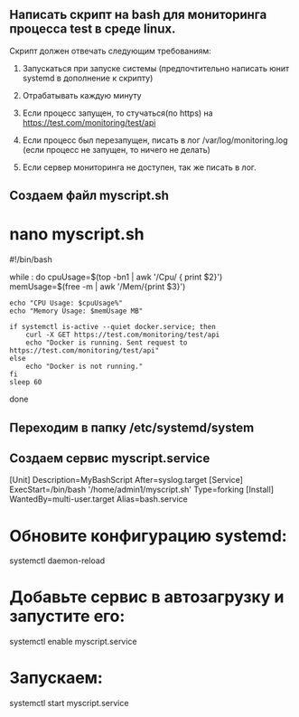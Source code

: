 ## Написать скрипт на bash для мониторинга процесса test в среде linux. ##

Скрипт должен отвечать следующим требованиям:

1. Запускаться при запуске системы (предпочтительно написать юнит systemd в дополнение к скрипту)
   
2.  Отрабатывать каждую минуту

3. Если процесс запущен, то стучаться(по https) на https://test.com/monitoring/test/api
    
4.  Если процесс был перезапущен, писать в лог /var/log/monitoring.log (если процесс не запущен, то ничего не делать) 

5.  Если сервер мониторинга не доступен, так же писать в лог.


## Создаем файл myscript.sh ##

# nano myscript.sh #

#!/bin/bash

while :
do
    cpuUsage=$(top -bn1 | awk '/Cpu/ { print $2}')
    memUsage=$(free -m | awk '/Mem/{print $3}')

    echo "CPU Usage: $cpuUsage%"
    echo "Memory Usage: $memUsage MB"

    if systemctl is-active --quiet docker.service; then
        curl -X GET https://test.com/monitoring/test/api
        echo "Docker is running. Sent request to https://test.com/monitoring/test/api"
    else
        echo "Docker is not running."
    fi
    sleep 60
done


## Переходим в папку /etc/systemd/system ##
## Создаем сервис myscript.service ##
[Unit]
Description=MyBashScript
After=syslog.target
[Service]
ExecStart=/bin/bash '/home/admin1/myscript.sh'
Type=forking
[Install]
WantedBy=multi-user.target
Alias=bash.service

# Обновите конфигурацию systemd: #

systemctl daemon-reload

# Добавьте сервис в автозагрузку и запустите его: #

systemctl enable myscript.service

# Запускаем: #
systemctl start myscript.service
